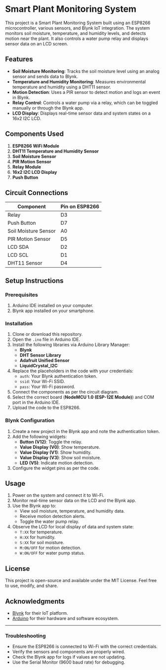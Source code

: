 # Smart Plant Monitoring System

This project is a Smart Plant Monitoring System built using an ESP8266 microcontroller, various sensors, and Blynk IoT integration. The system monitors soil moisture, temperature, and humidity levels, and detects motion near the plant. It also controls a water pump relay and displays sensor data on an LCD screen.

## Features

- **Soil Moisture Monitoring**: Tracks the soil moisture level using an analog sensor and sends data to Blynk.
- **Temperature and Humidity Monitoring**: Measures environmental temperature and humidity using a DHT11 sensor.
- **Motion Detection**: Uses a PIR sensor to detect motion and logs an event in Blynk.
- **Relay Control**: Controls a water pump via a relay, which can be toggled manually or through the Blynk app.
- **LCD Display**: Displays real-time sensor data and system states on a 16x2 I2C LCD.

## Components Used

1. **ESP8266 WiFi Module**
2. **DHT11 Temperature and Humidity Sensor**
3. **Soil Moisture Sensor**
4. **PIR Motion Sensor**
5. **Relay Module**
6. **16x2 I2C LCD Display**
7. **Push Button**

## Circuit Connections

| Component               | Pin on ESP8266 |
|-------------------------|-----------------|
| Relay                  | D3              |
| Push Button            | D7              |
| Soil Moisture Sensor   | A0              |
| PIR Motion Sensor      | D5              |
| LCD SDA                | D2              |
| LCD SCL                | D1              |
| DHT11 Sensor           | D4              |

## Setup Instructions

### Prerequisites
1. Arduino IDE installed on your computer.
2. Blynk app installed on your smartphone.

### Installation

1. Clone or download this repository.
2. Open the `.ino` file in Arduino IDE.
3. Install the following libraries via Arduino Library Manager:
   - **Blynk**
   - **DHT Sensor Library**
   - **Adafruit Unified Sensor**
   - **LiquidCrystal_I2C**
4. Replace the placeholders in the code with your credentials:
   - `auth`: Your Blynk authentication token.
   - `ssid`: Your Wi-Fi SSID.
   - `pass`: Your Wi-Fi password.
5. Connect the components as per the circuit diagram.
6. Select the correct board (**NodeMCU 1.0 (ESP-12E Module)**) and COM port in the Arduino IDE.
7. Upload the code to the ESP8266.

### Blynk Configuration
1. Create a new project in the Blynk app and note the authentication token.
2. Add the following widgets:
   - **Button (V12)**: Toggle the relay.
   - **Value Display (V0)**: Show temperature.
   - **Value Display (V1)**: Show humidity.
   - **Value Display (V3)**: Show soil moisture.
   - **LED (V5)**: Indicate motion detection.
3. Configure the widget pins as per the code.

## Usage

1. Power on the system and connect it to Wi-Fi.
2. Monitor real-time sensor data on the LCD and the Blynk app.
3. Use the Blynk app to:
   - View soil moisture, temperature, and humidity data.
   - Receive motion detection alerts.
   - Toggle the water pump relay.
4. Observe the LCD for local display of data and system state:
   - `T:XX` for temperature.
   - `H:XX` for humidity.
   - `S:XX` for soil moisture.
   - `M:ON/OFF` for motion detection.
   - `W:ON/OFF` for water pump status.

## License

This project is open-source and available under the MIT License. Feel free to use, modify, and share.

## Acknowledgments

- [Blynk](https://blynk.io/) for their IoT platform.
- [Arduino](https://www.arduino.cc/) for their hardware and software ecosystem.

---

### Troubleshooting

- Ensure the ESP8266 is connected to Wi-Fi with the correct credentials.
- Verify the sensors and components are properly wired.
- Check the Blynk app for logs if values are not updating.
- Use the Serial Monitor (9600 baud rate) for debugging.
